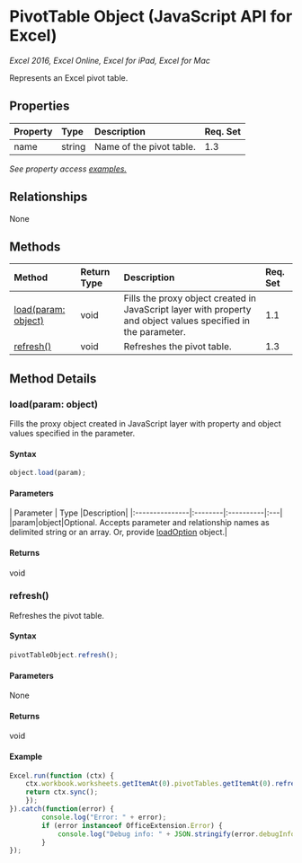 # PivotTable Object (JavaScript API for Excel)

_Excel 2016, Excel Online, Excel for iPad, Excel for Mac_

Represents an Excel pivot table.

## Properties

| Property	   | Type	|Description| Req. Set|
|:---------------|:--------|:----------|:----|
|name|string|Name of the pivot table.|1.3||

_See property access [examples.](#property-access-examples)_

## Relationships
None


## Methods

| Method		   | Return Type	|Description| Req. Set|
|:---------------|:--------|:----------|:----|
|[load(param: object)](#loadparam-object)|void|Fills the proxy object created in JavaScript layer with property and object values specified in the parameter.|1.1|
|[refresh()](#refresh)|void|Refreshes the pivot table.|1.3|

## Method Details


### load(param: object)
Fills the proxy object created in JavaScript layer with property and object values specified in the parameter.

#### Syntax
```js
object.load(param);
```

#### Parameters
| Parameter	   | Type	|Description|
|:---------------|:--------|:----------|:---|
|param|object|Optional. Accepts parameter and relationship names as delimited string or an array. Or, provide [loadOption](loadoption.md) object.|

#### Returns
void

### refresh()
Refreshes the pivot table.

#### Syntax
```js
pivotTableObject.refresh();
```

#### Parameters
None

#### Returns
void

#### Example
```js
Excel.run(function (ctx) { 
    ctx.workbook.worksheets.getItemAt(0).pivotTables.getItemAt(0).refresh();
    return ctx.sync(); 
    });
}).catch(function(error) {
        console.log("Error: " + error);
        if (error instanceof OfficeExtension.Error) {
            console.log("Debug info: " + JSON.stringify(error.debugInfo));
        }
});
```
